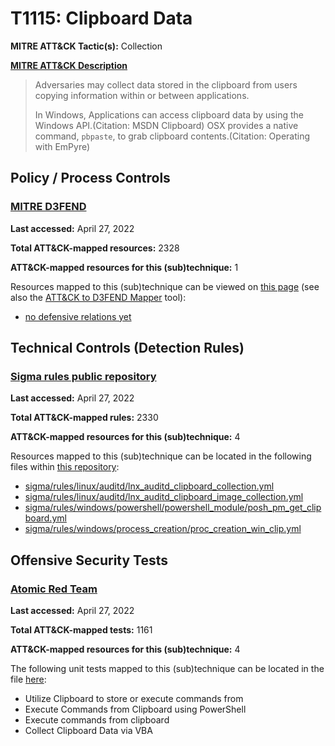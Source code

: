 # T1115: Clipboard Data
**MITRE ATT&CK Tactic(s):** Collection

**[MITRE ATT&CK Description](https://attack.mitre.org/techniques/T1115)**
<blockquote>Adversaries may collect data stored in the clipboard from users copying information within or between applications. 

In Windows, Applications can access clipboard data by using the Windows API.(Citation: MSDN Clipboard) OSX provides a native command, <code>pbpaste</code>, to grab clipboard contents.(Citation: Operating with EmPyre)</blockquote>

## Policy / Process Controls
### [MITRE D3FEND](https://d3fend.mitre.org/)
**Last accessed:** April 27, 2022

**Total ATT&CK-mapped resources:** 2328

**ATT&CK-mapped resources for this (sub)technique:** 1

Resources mapped to this (sub)technique can be viewed on [this page](https://d3fend.mitre.org/) (see also the [ATT&CK to D3FEND Mapper](https://d3fend.mitre.org/tools/attack-mapper) tool):

* [no defensive relations yet](https://d3fend.mitre.org/techniques/d3f:nodefensiverelationsyet)

## Technical Controls (Detection Rules)
### [Sigma rules public repository](https://github.com/SigmaHQ/sigma)
**Last accessed:** April 27, 2022

**Total ATT&CK-mapped rules:** 2330

**ATT&CK-mapped resources for this (sub)technique:** 4

Resources mapped to this (sub)technique can be located in the following files within [this repository](https://github.com/SigmaHQ/sigma/tree/master/rules):

* [sigma/rules/linux/auditd/lnx_auditd_clipboard_collection.yml](https://github.com/SigmaHQ/sigma/blob/master/rules/linux/auditd/lnx_auditd_clipboard_collection.yml)
* [sigma/rules/linux/auditd/lnx_auditd_clipboard_image_collection.yml](https://github.com/SigmaHQ/sigma/blob/master/rules/linux/auditd/lnx_auditd_clipboard_image_collection.yml)
* [sigma/rules/windows/powershell/powershell_module/posh_pm_get_clipboard.yml](https://github.com/SigmaHQ/sigma/blob/master/rules/windows/powershell/powershell_module/posh_pm_get_clipboard.yml)
* [sigma/rules/windows/process_creation/proc_creation_win_clip.yml](https://github.com/SigmaHQ/sigma/blob/master/rules/windows/process_creation/proc_creation_win_clip.yml)


## Offensive Security Tests
### [Atomic Red Team](https://github.com/redcanaryco/atomic-red-team)
**Last accessed:** April 27, 2022

**Total ATT&CK-mapped tests:** 1161

**ATT&CK-mapped resources for this (sub)technique:** 4

The following unit tests mapped to this (sub)technique can be located in the file [here](https://github.com/redcanaryco/atomic-red-team/tree/master/atomics/T1115/T1115.yaml):

* Utilize Clipboard to store or execute commands from
* Execute Commands from Clipboard using PowerShell
* Execute commands from clipboard
* Collect Clipboard Data via VBA

